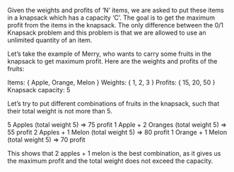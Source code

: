 Given the weights and profits of ‘N’ items, we are asked to put these items in a knapsack which has a capacity ‘C’.
The goal is to get the maximum profit from the items in the knapsack.
The only difference between the 0/1 Knapsack problem and this problem is that we are allowed to use an unlimited quantity of an item.

Let’s take the example of Merry, who wants to carry some fruits in the knapsack to get maximum profit.
Here are the weights and profits of the fruits:

Items: { Apple, Orange, Melon }
Weights: { 1, 2, 3 }
Profits: { 15, 20, 50 }
Knapsack capacity: 5

Let’s try to put different combinations of fruits in the knapsack, such that their total weight is not more than 5.

5 Apples (total weight 5) => 75 profit
1 Apple + 2 Oranges (total weight 5) => 55 profit
2 Apples + 1 Melon (total weight 5) => 80 profit
1 Orange + 1 Melon (total weight 5) => 70 profit

This shows that 2 apples + 1 melon is the best combination, as it gives us the maximum profit and the total weight does not exceed the capacity.
